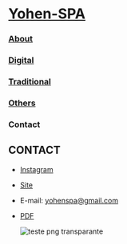 # [Yohen-SPA](../README.md)

### [About](../About/index.md)

### [Digital](../digital/index.md)

### [Traditional](../traditional/index.md)

### [Others](../Others/index.md)

### Contact

## CONTACT
- [Instagram](https://www.instagram.com/yohen_spa/) 
- [Site](https://readymag.website/u158525862/4727133/)
- E-mail: yohenspa@gmail.com
- [PDF](https://drive.google.com/file/d/1kFMtY17x456wKJxrN7KUsP1PUmpzP0Qh/view)

  ![teste  png transparante](https://github.com/Yohen-SPA/Yohen-SPA.github.io/assets/162649023/d6d39a65-fb1d-40fe-967b-17be68590d62)
